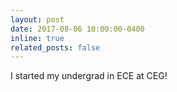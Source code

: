 ```yaml
---
layout: post
date: 2017-08-06 10:00:00-0400
inline: true
related_posts: false
---
```


I started my undergrad in ECE at CEG!
